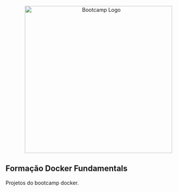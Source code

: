 <p align="center"><a href="https://www.dio.me/bootcamp/formacao-docker-fundamentals" target="_blank"><img src="logo/d33ee9c3-8a34-4913-8bfa-d21bdc2109b0.webp" width="400" alt="Bootcamp Logo"></a></p>

<p align="center">
</p>

## Formação Docker Fundamentals

Projetos do bootcamp docker.
